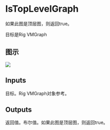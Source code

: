# IsTopLevelGraph

如果此图是顶层图，则返回true。

目标是Rig VMGraph

## 图示

![]($-20221218-20444036.png)

## Inputs

目标。Rig VMGraph对象参考。  

## Outputs

返回值。布尔值。如果此图是顶层图，则返回true。
